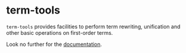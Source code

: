 # term-tools

`term-tools` provides facilities to perform term rewriting, unification and other basic operations on first-order terms.

Look no further for the [documentation](https://igarnier.github.io/term-tools/term-tools/index.html).
